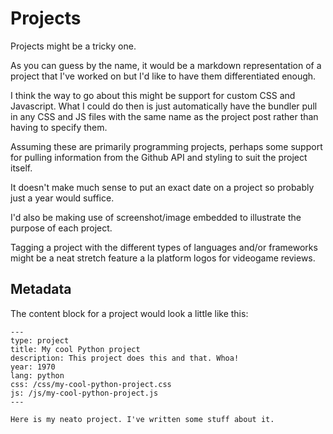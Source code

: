# Projects

Projects might be a tricky one.

As you can guess by the name, it would be a markdown representation of a project that I've worked on but I'd like to have them differentiated enough.

I think the way to go about this might be support for custom CSS and Javascript. What I could do then is just automatically have the bundler pull in any CSS and JS files with the same name as the project post rather than having to specify them.

Assuming these are primarily programming projects, perhaps some support for pulling information from the Github API and styling to suit the project itself.

It doesn't make much sense to put an exact date on a project so probably just a year would suffice.

I'd also be making use of screenshot/image embedded to illustrate the purpose of each project.

Tagging a project with the different types of languages and/or frameworks might be a neat stretch feature a la platform logos for videogame reviews.

## Metadata

The content block for a project would look a little like this:

```
---
type: project
title: My cool Python project
description: This project does this and that. Whoa!
year: 1970
lang: python
css: /css/my-cool-python-project.css
js: /js/my-cool-python-project.js
---

Here is my neato project. I've written some stuff about it.
```
